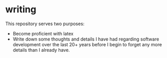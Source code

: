 writing
=======

This repository serves two purposes:
* Become proficient with latex
* Write down some thoughts and details I have had regarding software development over the last 20+ years before I begin to forget any more details than I already have. 
